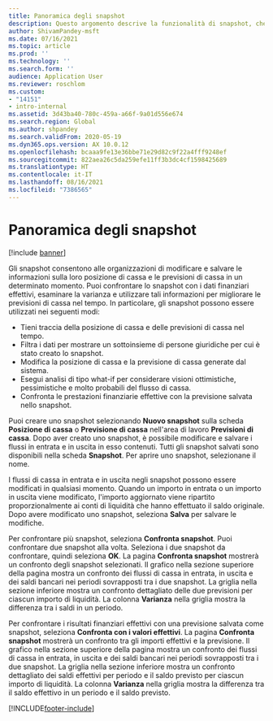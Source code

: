 ```yaml
---
title: Panoramica degli snapshot
description: Questo argomento descrive la funzionalità di snapshot, che consente di salvare una previsione di cassa per l'analisi o il confronto con i valori effettivi in un secondo momento. Quando si genera una previsione di cassa, è possibile salvarla come "snapshot". Puoi quindi utilizzare tali snapshot per modificare i conti inclusi nella previsione o confrontare la previsione nello snapshot con i valori effettivi.
author: ShivamPandey-msft
ms.date: 07/16/2021
ms.topic: article
ms.prod: ''
ms.technology: ''
ms.search.form: ''
audience: Application User
ms.reviewer: roschlom
ms.custom:
- "14151"
- intro-internal
ms.assetid: 3d43ba40-780c-459a-a66f-9a01d556e674
ms.search.region: Global
ms.author: shpandey
ms.search.validFrom: 2020-05-19
ms.dyn365.ops.version: AX 10.0.12
ms.openlocfilehash: bcaaa9fe13e36bbe71e29d82c9f22a4fff9248ef
ms.sourcegitcommit: 822aea26c5da259efe11ff3b3dc4cf1598425689
ms.translationtype: HT
ms.contentlocale: it-IT
ms.lasthandoff: 08/16/2021
ms.locfileid: "7386565"
---
```

# <a name="snapshots-overview"></a>Panoramica degli snapshot

[!include [banner](../includes/banner.md)]

Gli snapshot consentono alle organizzazioni di modificare e salvare le informazioni sulla loro posizione di cassa e le previsioni di cassa in un determinato momento. Puoi confrontare lo snapshot con i dati finanziari effettivi, esaminare la varianza e utilizzare tali informazioni per migliorare le previsioni di cassa nel tempo. In particolare, gli snapshot possono essere utilizzati nei seguenti modi:

- Tieni traccia della posizione di cassa e delle previsioni di cassa nel tempo.
- Filtra i dati per mostrare un sottoinsieme di persone giuridiche per cui è stato creato lo snapshot.
- Modifica la posizione di cassa e la previsione di cassa generate dal sistema.
- Esegui analisi di tipo what-if per considerare visioni ottimistiche, pessimistiche e molto probabili del flusso di cassa.
- Confronta le prestazioni finanziarie effettive con la previsione salvata nello snapshot.

Puoi creare uno snapshot selezionando **Nuovo snapshot** sulla scheda **Posizione di cassa** o **Previsione di cassa** nell'area di lavoro **Previsioni di cassa**. Dopo aver creato uno snapshot, è possibile modificare e salvare i flussi in entrata e in uscita in esso contenuti. Tutti gli snapshot salvati sono disponibili nella scheda **Snapshot**. Per aprire uno snapshot, selezionane il nome.

I flussi di cassa in entrata e in uscita negli snapshot possono essere modificati in qualsiasi momento. Quando un importo in entrata o un importo in uscita viene modificato, l'importo aggiornato viene ripartito proporzionalmente ai conti di liquidità che hanno effettuato il saldo originale. Dopo avere modificato uno snapshot, seleziona **Salva** per salvare le modifiche.

Per confrontare più snapshot, seleziona **Confronta snapshot**. Puoi confrontare due snapshot alla volta. Seleziona i due snapshot da confrontare, quindi seleziona **OK**. La pagina **Confronta snapshot** mostrerà un confronto degli snapshot selezionati. Il grafico nella sezione superiore della pagina mostra un confronto dei flussi di cassa in entrata, in uscita e dei saldi bancari nei periodi sovrapposti tra i due snapshot. La griglia nella sezione inferiore mostra un confronto dettagliato delle due previsioni per ciascun importo di liquidità. La colonna **Varianza** nella griglia mostra la differenza tra i saldi in un periodo.

Per confrontare i risultati finanziari effettivi con una previsione salvata come snapshot, seleziona **Confronta con i valori effettivi**. La pagina **Confronta snapshot** mostrerà un confronto tra gli importi effettivi e la previsione. Il grafico nella sezione superiore della pagina mostra un confronto dei flussi di cassa in entrata, in uscita e dei saldi bancari nei periodi sovrapposti tra i due snapshot. La griglia nella sezione inferiore mostra un confronto dettagliato dei saldi effettivi per periodo e il saldo previsto per ciascun importo di liquidità. La colonna **Varianza** nella griglia mostra la differenza tra il saldo effettivo in un periodo e il saldo previsto.

[!INCLUDE[footer-include](../../includes/footer-banner.md)]
